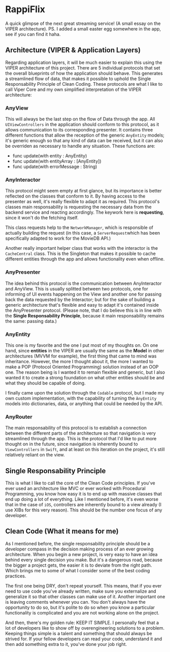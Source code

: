 # RappiFlix
A quick glimpse of the next great streaming service! (A small essay on the VIPER architecture). PS. I added a small easter egg somewhere in the app, see if you can find it haha.

## Architecture (VIPER & Application Layers)

Regarding application layers, it will be much easier to explain this using the VIPER architecture of this project. There are 5 individual protocols that set the overall blueprints of how the application should behave. This generates a streamlined flow of data, that makes it possible to uphold the Single Responsability Principle of Clean Coding. These protocols are what I like to call Viper Core and my own simplified interpretation of the VIPER architecture:

### AnyView ###

This will always be the last step on the flow of Data through the app. All ``UIViewControllers`` in the application should conform to this protocol, as it allows communication to its corresponding presenter. It contains three different functions that allow the reception of the generic ``AnyEntity`` models; it's generic enough so that any kind of data can be received, but it can also be overriden as necessary to handle any situation. These functions are:

* func update(with entity : AnyEntity)
* func update(with entityArray : [AnyEntity])
* func update(with errorMessage : String)

### AnyInteractor ###

This protocol might seem empty at first glance, but its importance is better reflected on the classes that conform to it. By having access to the presenter as well, it's really flexible to adapt it as required. This protocol's classes main responsability is requesting the necessary data from the backend service and reacting accordingly. The keywork here is **requesting**, since it won't do the fetching itself. 

This class requests help to the ``NetworkManager``, which is responsible of actually building the request (in this case, a ``ServerRequest``which has been specifically adapted to work for the MovieDB API.)

Another really important helper class that works with the interactor is the ``CacheCentral`` class. This is the Singleton that makes it possible to cache different entities through the app and allows functionality even when offline. 

### AnyPresenter ###

The idea behind this protocol is the communication between AnyInteractor and AnyView. This is usually splitted between two protocols, one for informing of UI events happening on the View and another one for passing back the data requested by the Interactor; but for the sake of building a generic architecture that's flexible and easy to adapt it's contained inside the AnyPresenter protocol. (Please note, that I do believe this is in line with the **Single Responsability Principle**, because it main responsability remains the same: passing data.)

### AnyEntity ###

This one is my favorite and the one I put most of my thoughts on. On one hand, since **entities** in the VIPER are usually the same as the **Model** in other architectures (MVVM for example), the first thing that came to mind was inheritance. However, the more I thought about it, the more I wanted to make a POP (Protocol Oriented Programming) solution instead of an OOP one. The reason being is I wanted it to remain flexible and generic, but I also wanted it to create a strong foundation on what other entities should be and what they should be capable of doing.

I finally came upon the solution through the ``Codable`` protocol, but I made my own custom implementation, with the capability of turning the ``ÀnyEntity`` models into dictionaries, data, or anything that could be needed by the API. 

### AnyRouter ###

The main responsability of this protocol is to establish a connection between the different parts of the architecture so that navigation is very streamlined through the app. This is the protocol that I'd like to put more thought on in the future, since navigation is inherently bound to ``ViewControllers`` in ``Swift``, and at least on this iteration on the project, it's still relatively reliant on the view.


## Single Responsability Principle

This is what I like to call the core of the Clean Code principles. If you've ever used an architecture like MVC or ever worked with Procedural Programming, you know how easy it is to end up with massive classes that end up doing a lot of everything. Like I mentioned before, it's even worse that in the case of ``iOS``, controllers are inherently bound to a view already (I use XIBs for this very reason). This should be the number one focus of any developer.

## Clean Code (What it means for me)

As I mentioned before, the single responsability principle should be a developer compass in the decision making process of an ever growing architecture. When you begin a new project, is very easy to have an idea behind every single decision you make. But it's a dangerous road, because the bigger a project gets, the easier it is to deviate from the right path. Which brings me to some of what I consider some of the best coding practices.

The first one being DRY, don't repeat yourself. This means, that if you ever need to use code you've already written, make sure you externalize and generalize it so that other classes can make use of it. Another important one is leaving comments whenever you can. You don't always have the opportunity to do so, but it's polite to do so when you know a particular functionality is complicated and you are not working alone on the project.

And then, there's my golden rule: KEEP IT SIMPLE. I personally feel that a lot of developers like to show off by overengineering solutions to a problem. Keeping things simple is a talent and something that should always be strived for. If your fellow developers can read your code, understand it and then add something extra to it, you've done your job right.

